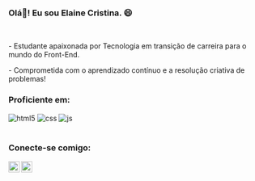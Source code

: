 ### Olá👋! Eu sou Elaine Cristina. :smile:
<br>

<p> - Estudante apaixonada por Tecnologia em transição de carreira para o mundo do Front-End.</p>
<p> - Comprometida com o aprendizado contínuo e a resolução criativa de problemas!</p>

### Proficiente em:

<div style="display: inline_block">
  <img align="center" alt="html5" src="https://img.shields.io/badge/HTML5-E34F26?style=for-the-badge&logo=html5&logoColor=white" />
  <img align="center" alt="css" src="https://img.shields.io/badge/CSS3-1572B6?style=for-the-badge&logo=css3&logoColor=white" />
  <img align="center" alt="js" src="https://img.shields.io/badge/JavaScript-F7DF1E?style=for-the-badge&logo=javascript&logoColor=black" />
</div>
<br/>

### Conecte-se comigo:

<a href="https://www.instagram.com/elayneccristina_/">
<img align="left" alt="instagram-logo" width="22px" src="https://cdn.jsdelivr.net/npm/simple-icons@v3/icons/instagram.svg" />
</a>
<a href="https://www.linkedin.com/in/elaine-cristina-pereira/">
<img align="left" alt="linkedIn-logo" width="22px" src="https://cdn.jsdelivr.net/npm/simple-icons@v3/icons/linkedin.svg" />
</a>
